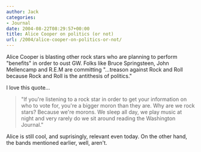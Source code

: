 ```yaml
---
author: Jack
categories:
- Journal
date: 2004-08-22T08:29:57+00:00
title: Alice Cooper on politics (or not)
url: /2004/alice-cooper-on-politics-or-not/
---
```


Alice Cooper is blasting other rock stars who are planning to perform "benefits" in order to oust GW. Folks like Bruce Springsteen, John Mellencamp and R.E.M are committing "&#8230;treason against Rock and Roll because Rock and Roll is the antithesis of politics."

I love this quote&#8230;

> 
> 
> "If you're listening to a rock star in order to get your information on who to vote for, you're a bigger moron than they are. Why are we rock stars? Because we're morons. We sleep all day, we play music at night and very rarely do we sit around reading the Washington Journal."
> 
> 

Alice is still cool, and suprisingly, relevant even today. On the other hand, the bands mentioned earlier, well, aren't.